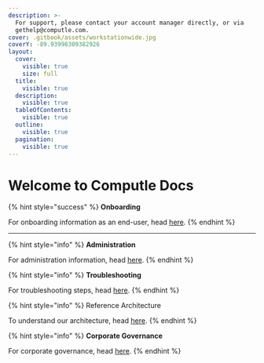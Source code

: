 ```yaml
---
description: >-
  For support, please contact your account manager directly, or via
  gethelp@computle.com.
cover: .gitbook/assets/workstationwide.jpg
coverY: -89.93998309382926
layout:
  cover:
    visible: true
    size: full
  title:
    visible: true
  description:
    visible: true
  tableOfContents:
    visible: true
  outline:
    visible: true
  pagination:
    visible: true
---
```


# Welcome to Computle Docs

{% hint style="success" %}
**Onboarding**

For onboarding information as an end-user, head [here](onboarding/end-user-guide/).
{% endhint %}

***

{% hint style="info" %}
**Administration**

For administration information, head [here](broken-reference).
{% endhint %}

{% hint style="info" %}
**Troubleshooting**&#x20;

For troubleshooting steps, head [here](broken-reference).
{% endhint %}

{% hint style="info" %}
Reference Architecture

To understand our architecture, head [here](broken-reference).
{% endhint %}

{% hint style="info" %}
**Corporate Governance**

For corporate governance, head [here](broken-reference).&#x20;
{% endhint %}
